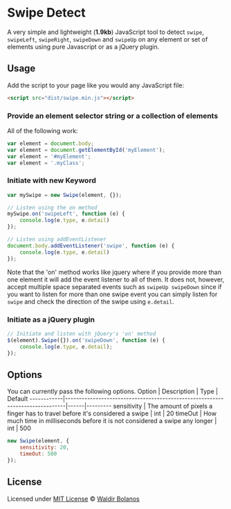 # Swipe Detect

A very simple and lightweight (**1.9kb**) JavaScript tool to detect `swipe`, `swipeLeft`, `swipeRight`, `swipeDown` and `swipeUp` on any element or set of elements using pure Javascript or as a jQuery plugin.

## Usage

Add the script to your page like you would any JavaScript file:

```html
<script src="dist/swipe.min.js"></script>
```

### Provide an element selector string or a collection of elements

All of the following work:
```js
var element = document.body;
var element = document.getElementById('myElement');
var element = '#myElement';
var element = '.myClass';
```

### Initiate with new Keyword

```js
var mySwipe = new Swipe(element, {});

// Listen using the on method
mySwipe.on('swipeLeft', function (e) {
    console.log(e.type, e.detail)
});

// Listen using addEventListener
document.body.addEventListener('swipe', function (e) {
    console.log(e.type, e.detail)
});
```

Note that the 'on' method works like jquery where if you provide more than one element it will add the event listener to all of them. It does not, however, accept multiple space separated events such as `swipeUp swipeDown` since if you want to listen for more than one swipe event you can simply listen for `swipe` and check the direction of the swipe using `e.detail`.
### Initiate as a jQuery plugin

```js
// Initiate and listen with jQuery's 'on' method
$(element).Swipe({}).on('swipeDown', function (e) {
    console.log(e.type, e.detail);
});
```

## Options

You can currently pass the following options.
Option      | Description                                                                  | Type | Default
------------|------------------------------------------------------------------------------|------|---------
sensitivity | The amount of pixels a finger has to travel before it's considered a swipe   | int  | 20
timeOut     | How much time in milliseconds before it is not considered a swipe any longer | int  | 500

```js
new Swipe(element, {
    sensitivity: 20,
    timeOut: 500
});
```

## License

Licensed under [MIT License](LICENSE) &copy; [Waldir Bolanos](https://github.com/Waldir)